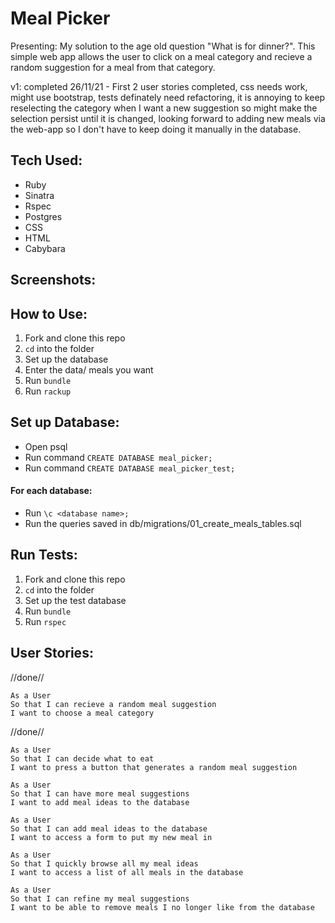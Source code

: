 # Meal Picker

Presenting: My solution to the age old question "What is for dinner?". This simple web app allows the user to click on a meal category and recieve a random suggestion for a meal from that category.

v1: completed 26/11/21 - First 2 user stories completed, css needs work, might use bootstrap, tests definately need refactoring, it is annoying to keep reselecting the category when I want a new suggestion so might make the selection persist until it is changed, looking forward to adding new meals via the web-app so I don't have to keep doing it manually in the database.

## Tech Used:

- Ruby
- Sinatra
- Rspec
- Postgres
- CSS
- HTML
- Cabybara

## Screenshots:

## How to Use:

1. Fork and clone this repo
2. `cd` into the folder
3. Set up the database
4. Enter the data/ meals you want
5. Run `bundle`
6. Run `rackup`

## Set up Database:

- Open psql
- Run command `CREATE DATABASE meal_picker;`
- Run command `CREATE DATABASE meal_picker_test;`
#### For each database:
- Run `\c <database name>;`
- Run the queries saved in db/migrations/01_create_meals_tables.sql

## Run Tests:

1. Fork and clone this repo
2. `cd` into the folder
3. Set up the test database
4. Run `bundle`
5. Run `rspec`

## User Stories:

//done//
```
As a User
So that I can recieve a random meal suggestion 
I want to choose a meal category
```
//done//
```
As a User
So that I can decide what to eat 
I want to press a button that generates a random meal suggestion
```
```
As a User
So that I can have more meal suggestions
I want to add meal ideas to the database
```
```
As a User
So that I can add meal ideas to the database
I want to access a form to put my new meal in
```
```
As a User
So that I quickly browse all my meal ideas
I want to access a list of all meals in the database
```
```
As a User
So that I can refine my meal suggestions
I want to be able to remove meals I no longer like from the database
```

